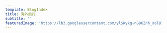 ```yaml
---
template: BlogIndex
title: 海外旅行
subtitle: ''
featuredImage: 'https://lh3.googleusercontent.com/ylSKykg-nG86Znh_Xol87WPfYRkvZMnLZoCJKzpq5oTm3xyqVu8wHkJ1-8TfnijkNMW5639hCGDh8uvPqrivFcAZiR9IODJKCrlsxDVZi0DzGj1k9TyqfRMJUaixO_WmVaGKx3OxgR9g8i0ZKdblYKjJtuy_GczdLq8tg2S8VlziFx7Al4olp0g95A563ctpd_5J_wZPyfc8so8KktAtnFGKNqMxNW2gzt7pdKkV8hkhOc2joCCTewtES1U1oM_64GrTF9A1KRDFbnOrS7Zw3NV51EQJnDdLk5Rym1C2T3rFkU2aUoJ0Zsw5WevirgUdwft1N57VzNfHOvxTD-6jKa1moeC5RrZ8Wk_tsglA29nKElsQ505N0XnUEhRjbN5BddDF_4V29nl5guaAaHwytEVGbb4cQxYmHg-TlJO6BY5qXvarj8SgZIYI0GMg-k11LlQVOcu9JFURUtptKmboRqYD74EwK5aCm0ET12aNDwqMCnHXZtexIVvmD1hA58RS0THZhzDVj8eBhrZ8usRcGC5vyJGBhFhKLAFcx9nuLQ6mSruGM4a3ufDljD-LAu0ICOn7_9pwwwU-lDreOKW7_XRPF5SjmGLAMYHQiBES61nhO84aehXEHzLD4fcvaHAOoHWlBJeKNtce25l8acZTGB8sptUzP6tDqBlVAvsap4h69FEFRwWn252zfMvHwssAFp-jXOcK0DIi5-XNgEhZNXFjJ03OTn2TlbMapsMa7g=w2608-h1530-no'
---
```


